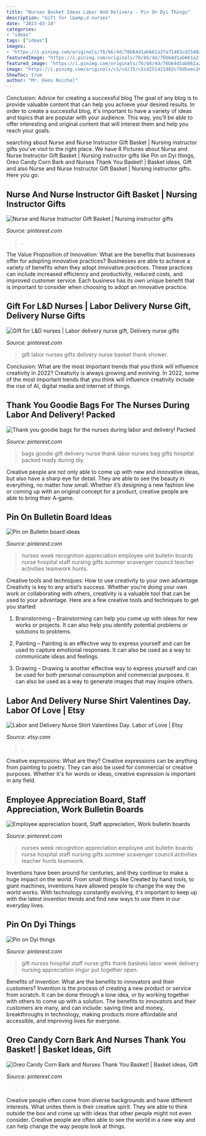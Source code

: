 ```yaml
---
title: "Nurses Basket Ideas Labor And Delivery - Pin On Dyi Things"
description: "Gift for l&amp;d nurses"
date: "2023-03-14"
categories:
- "ideas"
tags: ["ideas"]
images:
- "https://i.pinimg.com/originals/76/b6/4d/76b64d1ab661a2fa71483cd254028886.jpg"
featuredImage: "https://i.pinimg.com/originals/76/b6/4d/76b64d1ab661a2fa71483cd254028886.jpg"
featured_image: "https://i.pinimg.com/originals/76/b6/4d/76b64d1ab661a2fa71483cd254028886.jpg"
image: "https://i.pinimg.com/originals/c5/cd/25/c5cd251421982c79d5eec26c97bca4d1.jpg"
ShowToc: true
author: "Mr. Keon Reichel"
---
```



Conclusion: Advice for creating a successful blog
The goal of any blog is to provide valuable content that can help you achieve your desired results. In order to create a successful blog, it's important to have a variety of ideas and topics that are popular with your audience. This way, you'll be able to offer interesting and original content that will interest them and help you reach your goals.

	

		
searching about Nurse and Nurse Instructor Gift Basket | Nursing instructor gifts you've visit to the right place. We have 8 Pictures about Nurse and Nurse Instructor Gift Basket | Nursing instructor gifts like Pin on Dyi things, Oreo Candy Corn Bark and Nurses Thank You Basket! | Basket ideas, Gift and also Nurse and Nurse Instructor Gift Basket | Nursing instructor gifts. Here you go:
		
    
## Nurse And Nurse Instructor Gift Basket | Nursing Instructor Gifts

<img loading=lazy src="https://i.pinimg.com/1200x/c6/13/3e/c6133ebfb9c7da912a91b46e92078f7b.jpg" onerror="this.onerror=null;this.src='https://tse2.mm.bing.net/th?id=OIP.PgjQlkRthMw6a4hx7nQxTwHaHa&amp;pid=15.1';" alt="Nurse and Nurse Instructor Gift Basket | Nursing instructor gifts">

_Source: pinterest.com_

>. 

	

The Value Proposition of Innovation: What are the benefits that businesses offer for adopting innovative practices?
Businesses are able to achieve a variety of benefits when they adopt innovative practices. These practices can include increased efficiency and productivity, reduced costs, and improved customer service. Each business has its own unique benefit that is important to consider when choosing to adopt an innovative practice.

    
## Gift For L&amp;D Nurses | Labor Delivery Nurse Gift, Delivery Nurse Gifts

<img loading=lazy src="https://i.pinimg.com/originals/b5/f1/4f/b5f14fe835dc12a74d900dfcda0e9e17.jpg" onerror="this.onerror=null;this.src='https://tse4.mm.bing.net/th?id=OIP.MdrrLNMiUhrxBU7WuOjCDgHaJ4&amp;pid=15.1';" alt="Gift for L&amp;D nurses | Labor delivery nurse gift, Delivery nurse gifts">

_Source: pinterest.com_

>gift labor nurses gifts delivery nurse basket thank shower. 

	

Conclusion: What are the most important trends that you think will influence creativity in 2022?
Creativity is always growing and evolving. In 2022, some of the most important trends that you think will influence creativity include the rise of AI, digital media and internet of things.

    
## Thank You Goodie Bags For The Nurses During Labor And Delivery! Packed

<img loading=lazy src="https://i.pinimg.com/originals/19/b4/ef/19b4efd11ab2b82829c52d146e5f37e8.jpg" onerror="this.onerror=null;this.src='https://tse4.mm.bing.net/th?id=OIP.B0lW2KmE-Wq_w1TVyluewQHaJ3&amp;pid=15.1';" alt="Thank you goodie bags for the nurses during labor and delivery! Packed">

_Source: pinterest.com_

>bags goodie gift delivery nurse thank labor nurses bag gifts hospital packed ready during diy. 

	

Creative people are not only able to come up with new and innovative ideas, but also have a sharp eye for detail. They are able to see the beauty in everything, no matter how small. Whether it’s designing a new fashion line or coming up with an original concept for a product, creative people are able to bring their A-game.

    
## Pin On Bulletin Board Ideas

<img loading=lazy src="https://i.pinimg.com/736x/13/a5/0e/13a50e075d5704881d69596c49b67100--employee-appreciation-recognition-board-employee.jpg" onerror="this.onerror=null;this.src='https://tse4.mm.bing.net/th?id=OIP.RXNMhXqXv2s0PvIaIshBAwHaJ4&amp;pid=15.1';" alt="Pin on Bulletin board ideas">

_Source: pinterest.com_

>nurses week recognition appreciation employee unit bulletin boards nurse hospital staff nursing gifts summer scavenger council teacher activities teamwork hunts. 

	

Creative tools and techniques: How to use creativity to your own advantage
Creativity is key to any artist’s success. Whether you’re doing your own work or collaborating with others, creativity is a valuable tool that can be used to your advantage. Here are a few creative tools and techniques to get you started:
1. Brainstorming – Brainstorming can help you come up with ideas for new works or projects. It can also help you identify potential problems or solutions to problems.

2. Painting – Painting is an effective way to express yourself and can be used to capture emotional responses. It can also be used as a way to communicate ideas and feelings.

3. Drawing – Drawing is another effective way to express yourself and can be used for both personal consumption and commercial purposes. It can also be used as a way to generate images that may inspire others.


    
## Labor And Delivery Nurse Shirt Valentines Day. Labor Of Love | Etsy

<img loading=lazy src="https://i.etsystatic.com/16555803/r/il/e26878/2220038167/il_794xN.2220038167_ozrg.jpg" onerror="this.onerror=null;this.src='https://tse3.mm.bing.net/th?id=OIP.H2odX7MGXWAmloCU2XIYSQHaG4&amp;pid=15.1';" alt="Labor and Delivery Nurse Shirt Valentines Day. Labor of Love | Etsy">

_Source: etsy.com_

>. 

	

Creative expressions: What are they?
Creative expressions can be anything from painting to poetry. They can also be used for commercial or creative purposes. Whether it's for words or ideas, creative expression is important in any field.

    
## Employee Appreciation Board, Staff Appreciation, Work Bulletin Boards

<img loading=lazy src="https://i.pinimg.com/originals/c5/cd/25/c5cd251421982c79d5eec26c97bca4d1.jpg" onerror="this.onerror=null;this.src='https://tse1.mm.bing.net/th?id=OIP.RnAQEB3Quk3Iz-jOzjYu8wHaJ3&amp;pid=15.1';" alt="Employee appreciation board, Staff appreciation, Work bulletin boards">

_Source: pinterest.com_

>nurses week recognition appreciation employee unit bulletin boards nurse hospital staff nursing gifts summer scavenger council activities teacher hunts teamwork. 

	

Inventions have been around for centuries, and they continue to make a huge impact on the world. From small things like Created by hand tools, to giant machines, inventions have allowed people to change the way the world works. With technology constantly evolving, it's important to keep up with the latest invention trends and find new ways to use them in our everyday lives.

    
## Pin On Dyi Things

<img loading=lazy src="https://i.pinimg.com/originals/76/b6/4d/76b64d1ab661a2fa71483cd254028886.jpg" onerror="this.onerror=null;this.src='https://tse4.mm.bing.net/th?id=OIP.ODz8m23f-3NNBzux5gYOhgHaE-&amp;pid=15.1';" alt="Pin on Dyi things">

_Source: pinterest.com_

>gift nurses hospital staff nurse gifts thank baskets labor week delivery nursing appreciation imgur put together open. 

	

Benefits of Invention: What are the benefits to innovators and their customers?
Invention is the process of creating a new product or service from scratch. It can be done through a lone idea, or by working together with others to come up with a solution. The benefits to innovators and their customers are many, and can include: saving time and money, breakthroughs in technology, making products more affordable and accessible, and improving lives for everyone.

    
## Oreo Candy Corn Bark And Nurses Thank You Basket! | Basket Ideas, Gift

<img loading=lazy src="https://s-media-cache-ak0.pinimg.com/originals/12/f4/a2/12f4a2d636e0ac5c831f13eab6678670.jpg" onerror="this.onerror=null;this.src='https://tse1.mm.bing.net/th?id=OIP.odmuUXnl9J58Y9qqdJ-aYAHaJ4&amp;pid=15.1';" alt="Oreo Candy Corn Bark and Nurses Thank You Basket! | Basket ideas, Gift">

_Source: pinterest.com_

>. 

	

Creative people often come from diverse backgrounds and have different interests. What unites them is their creative spirit. They are able to think outside the box and come up with ideas that other people might not even consider. Creative people are often able to see the world in a new way and can help change the way people look at things.

